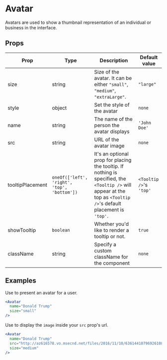 # Avatar

Avatars are used to show a thumbnail representation of an individual or
business in the interface.

## Props

| Prop | Type | Description | Default value |
| ---- | ---- | ----------- | -------------
| size | string | Size of the avatar. It can be either `"small"`, `"medium"`, `"extraLarge"`. | `"large"` |
| style | object | Set the style of the avatar | `none` |
| name | string | The name of the person the avatar displays | `'John Doe'` |
| src | string | URL of the avatar image | `none` |
| tooltipPlacement | `oneOf(['left', 'right', 'top', 'bottom'])` | It's an optional prop for placing the tooltip. If nothing is specified, the `<Tooltip />` will appear at the top as `<Tooltip />`'s default placement is `'top'`. | `<Tooltip />`'s `'top'` |
| showTooltip | `boolean` | Whether you'd like to render a tooltip or not. | `true` |
| className | string | Specify a custom className for the component | `none` |

## Examples

Use to present an avatar for a user.

```jsx
<Avatar
  name="Donald Trump"
  size="small"
/>
```

Use to display the `image` inside your `src` prop's url.

```jsx
<Avatar
  name="Donald Trump"
  src="http://az616578.vo.msecnd.net/files/2016/11/10/6361441079692610831635571641_nast.jpg"
  size="medium"
/>
```
